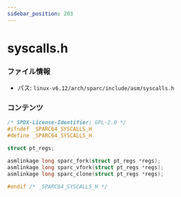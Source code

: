 ```yaml
---
sidebar_position: 203
---
```

# syscalls.h

### ファイル情報

- パス: `linux-v6.12/arch/sparc/include/asm/syscalls.h`

### コンテンツ

```h
/* SPDX-License-Identifier: GPL-2.0 */
#ifndef _SPARC64_SYSCALLS_H
#define _SPARC64_SYSCALLS_H

struct pt_regs;

asmlinkage long sparc_fork(struct pt_regs *regs);
asmlinkage long sparc_vfork(struct pt_regs *regs);
asmlinkage long sparc_clone(struct pt_regs *regs);

#endif /* _SPARC64_SYSCALLS_H */

```
